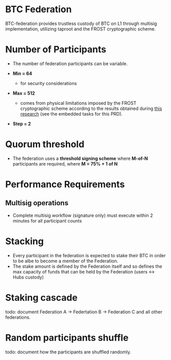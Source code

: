 # BTC Federation
BTC-federation provides trustless custody of BTC on L1 through multisig implementation, utilizing taproot and the FROST cryptographic scheme.

# Number of Participants
- The number of federation participants can be variable.
- **Min = 64** 
    - for security considerations

- **Max = 512** 
    - comes from physical limitations imposed by the FROST cryptographic scheme according to the results obtained during [this research](/workflow/prd/btc-federation/01_taproot_multisig.md) (see the embedded tasks for this PRD).

- **Step = 2**

# Quorum threshold
- The federation uses a **threshold signing scheme** where **M-of-N** participants are required, where **M = 75% + 1 of N**

# Performance Requirements
## Multisig operations
- Complete multisig workflow (signature only) must execute within 2 minutes for all participant counts


# Stacking
- Every participant in the federation is expected to stake their BTC in order to be albe to become a member of the Federation.
- The stake amount is defined by the Federation itself and so defines the max capacity of funds that can be held by the Federation (users <-> Hubs custody)


# Staking cascade
todo: document Federation A -> Federtation B -> Federation C and all other federations.


# Random participants shuffle 
todo: document how the participants are shuffled randomly.